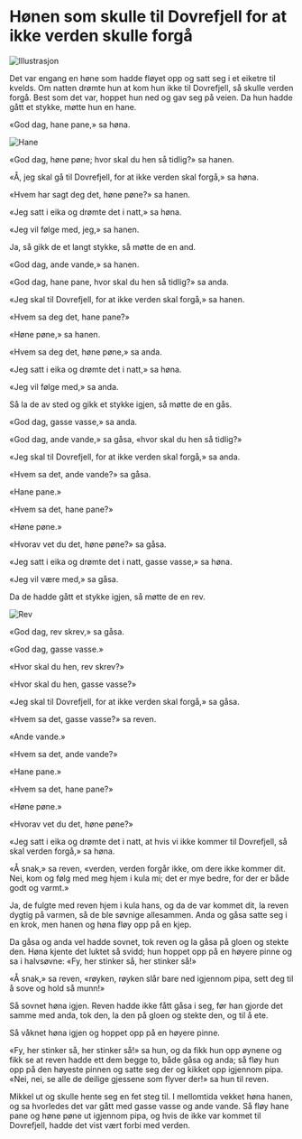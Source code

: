 # Hønen som skulle til Dovrefjell for at ikke verden skulle forgå

![Illustrasjon](./hsstdf1.png)

Det var engang en høne som hadde fløyet opp og satt seg i et eiketre til kvelds. Om natten drømte hun at kom hun ikke til Dovrefjell, så skulle verden forgå. Best som det var, hoppet hun ned og gav seg på veien. Da hun hadde gått et stykke, møtte hun en hane.

«God dag, hane pane,» sa høna.

![Hane](./hsstdf2.png)

«God dag, høne pøne; hvor skal du hen så tidlig?» sa hanen.

«Å, jeg skal gå til Dovrefjell, for at ikke verden skal forgå,» sa høna.

«Hvem har sagt deg det, høne pøne?» sa hanen.

«Jeg satt i eika og drømte det i natt,» sa høna.

«Jeg vil følge med, jeg,» sa hanen.

Ja, så gikk de et langt stykke, så møtte de en and.

«God dag, ande vande,» sa hanen.

«God dag, hane pane, hvor skal du hen så tidlig?» sa anda.

«Jeg skal til Dovrefjell, for at ikke verden skal forgå,» sa hanen.

«Hvem sa deg det, hane pane?»

«Høne pøne,» sa hanen.

«Hvem sa deg det, høne pøne,» sa anda.

«Jeg satt i eika og drømte det i natt,» sa høna.

«Jeg vil følge med,» sa anda.

Så la de av sted og gikk et stykke igjen, så møtte de en gås.

«God dag, gasse vasse,» sa anda.

«God dag, ande vande,» sa gåsa, «hvor skal du hen så tidlig?»

«Jeg skal til Dovrefjell, for at ikke verden skal forgå,» sa anda.

«Hvem sa det, ande vande?» sa gåsa.

«Hane pane.»

«Hvem sa det, hane pane?»

«Høne pøne.»

«Hvorav vet du det, høne pøne?» sa gåsa.

«Jeg satt i eika og drømte det i natt, gasse vasse,» sa høna.

«Jeg vil være med,» sa gåsa.

Da de hadde gått et stykke igjen, så møtte de en rev.

![Rev](./hsstdf3.png)

«God dag, rev skrev,» sa gåsa.

«God dag, gasse vasse.»

«Hvor skal du hen, rev skrev?»

«Hvor skal du hen, gasse vasse?»

«Jeg skal til Dovrefjell, for at ikke verden skal forgå,» sa gåsa.

«Hvem sa det, gasse vasse?» sa reven.

«Ande vande.»

«Hvem sa det, ande vande?»

«Hane pane.»

«Hvem sa det, hane pane?»

«Høne pøne.»

«Hvorav vet du det, høne pøne?»

«Jeg satt i eika og drømte det i natt, at hvis vi ikke kommer til Dovrefjell, så skal verden forgå,» sa høna.

«Å snak,» sa reven, «verden, verden forgår ikke, om dere ikke kommer dit. Nei, kom og følg med meg hjem i kula mi; det er mye bedre, for der er både godt og varmt.»

Ja, de fulgte med reven hjem i kula hans, og da de var kommet dit, la reven dygtig på varmen, så de ble søvnige allesammen. Anda og gåsa satte seg i en krok, men hanen og høna fløy opp på en kjep.

Da gåsa og anda vel hadde sovnet, tok reven og la gåsa på gloen og stekte den. Høna kjente det luktet så svidd; hun hoppet opp på en høyere pinne og sa i halvsøvne: «Fy, her stinker så, her stinker så!»

«Å snak,» sa reven, «røyken, røyken slår bare ned igjennom pipa, sett deg til å sove og hold så munn!»

Så sovnet høna igjen. Reven hadde ikke fått gåsa i seg, før han gjorde det samme med anda, tok den, la den på gloen og stekte den, og til å ete.

Så våknet høna igjen og hoppet opp på en høyere pinne.

«Fy, her stinker så, her stinker så!» sa hun, og da fikk hun opp øynene og fikk se at reven hadde ett dem begge to, både gåsa og anda; så fløy hun opp på den høyeste pinnen og satte seg der og kikket opp igjennom pipa. «Nei, nei, se alle de deilige gjessene som flyver der!» sa hun til reven.

Mikkel ut og skulle hente seg en fet steg til. I mellomtida vekket høna hanen, og sa hvorledes det var gått med gasse vasse og ande vande. Så fløy hane pane og høne pøne ut igjennom pipa, og hvis de ikke var kommet til Dovrefjell, hadde det vist vært forbi med verden.

